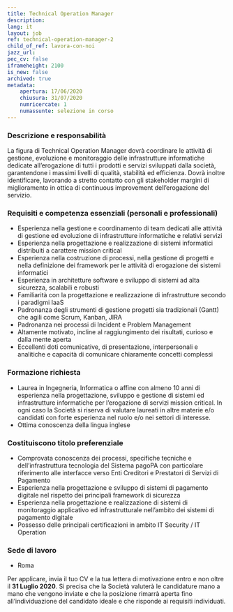 ```yaml
---
title: Technical Operation Manager
description:
lang: it
layout: job
ref: technical-operation-manager-2
child_of_ref: lavora-con-noi
jazz_url: 
pec_cv: false
iframeheight: 2100
is_new: false
archived: true
metadata:
    apertura: 17/06/2020
    chiusura: 31/07/2020
    numricercate: 1
    numassunte: selezione in corso
---
```


### Descrizione e responsabilità

La figura di Technical Operation Manager dovrà coordinare le attività di gestione, evoluzione e monitoraggio delle infrastrutture informatiche dedicate all’erogazione di tutti i  prodotti e servizi sviluppati dalla società, garantendone i massimi livelli di qualità, stabilità ed efficienza. Dovrà inoltre identificare, lavorando a stretto contatto con gli stakeholder margini di miglioramento in ottica di continuous improvement dell’erogazione del servizio.


### Requisiti e competenza essenziali (personali e professionali)

* Esperienza nella gestione e coordinamento di team dedicati alle attività di gestione ed evoluzione di infrastrutture informatiche e relativi servizi
* Esperienza nella progettazione e realizzazione di sistemi informatici distribuiti a carattere mission critical
* Esperienza nella costruzione di processi, nella gestione di progetti e nella definizione dei framework per le attività di erogazione dei sistemi informatici
* Esperienza in architetture software e sviluppo di sistemi ad alta sicurezza, scalabili e robusti
* Familiarità con la progettazione e realizzazione di infrastrutture secondo i paradigmi IaaS
* Padronanza degli strumenti di gestione progetti sia tradizionali (Gantt) che agili come Scrum, Kanban, JIRA
* Padronanza nei processi di Incident e Problem Management
* Altamente motivato, incline al raggiungimento dei risultati, curioso e dalla mente aperta
* Eccellenti doti comunicative, di presentazione, interpersonali e analitiche e capacità di comunicare chiaramente concetti complessi

### Formazione richiesta
* Laurea in Ingegneria, Informatica o affine con almeno 10 anni di esperienza nella progettazione, sviluppo e gestione di sistemi ed infrastrutture informatiche per l’erogazione di servizi mission critical. In ogni caso la Società si riserva di valutare laureati in altre materie e/o candidati con forte esperienza nel ruolo e/o nei settori di interesse.
* Ottima conoscenza della lingua inglese

### Costituiscono titolo preferenziale
* Comprovata conoscenza dei processi, specifiche tecniche e dell’infrastruttura tecnologia del Sistema pagoPA con particolare riferimento alle interfacce verso Enti Creditori e Prestatori di Servizi di Pagamento
* Esperienza nella progettazione e sviluppo di sistemi di pagamento digitale nel rispetto dei principali framework di sicurezza
* Esperienza nella progettazione e realizzazione di sistemi di monitoraggio applicativo ed infrastrutturale nell’ambito dei sistemi di pagamento digitale
* Possesso delle principali certificazioni in ambito IT Security / IT Operation


### Sede di lavoro

* Roma

Per applicare, invia il tuo CV e la tua lettera di motivazione entro e non oltre il **31 Luglio 2020**. Si precisa che la Società valuterà le candidature mano a mano che vengono inviate e che la posizione rimarrà aperta fino all’individuazione del candidato ideale e che risponde ai requisiti individuati.
